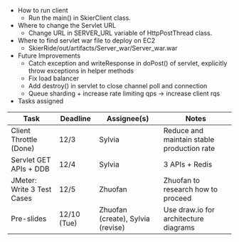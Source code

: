 - How to run client
  - Run the main() in SkierClient class.
- Where to change the Servlet URL
  - Change URL in SERVER_URL variable of HttpPostThread class.
- Where to find servlet war file to deploy on EC2
  - SkierRide/out/artifacts/Server_war/Server_war.war
- Future Improvements
  - Catch exception and writeResponse in doPost() of servlet, explicitly throw exceptions in helper methods
  - Fix load balancer
  - Add destroy() in servlet to close channel poll and connection
  - Queue sharding + increase rate limiting qps -> increase client rqs
- Tasks assigned

| Task                       | Deadline  | Assignee(s)          | Notes                                                                          |
|----------------------------|-----------|-----------------------|--------------------------------------------------------------------------------|
| Client Throttle (Done)     | 12/3      | Sylvia               | Reduce and maintain stable production rate                                     |
| Servlet GET APIs + DDB     | 12/4      | Sylvia  | 3 APIs + Redis <br>|
| JMeter: Write 3 Test Cases | 12/5      | Zhuofan  | Zhuofan to research how to proceed                                             |
| Pre-slides                 | 12/10 (Tue) | Zhuofan (create), Sylvia (revise) | Use draw.io for architecture diagrams                                          | |
